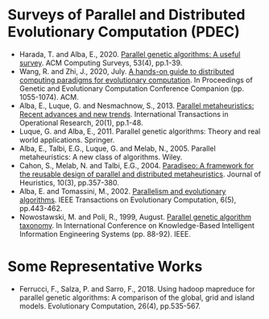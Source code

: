 # Surveys of Parallel and Distributed Evolutionary Computation (PDEC)

* Harada, T. and Alba, E., 2020. [Parallel genetic algorithms: A useful survey](https://dl.acm.org/doi/abs/10.1145/3400031). ACM Computing Surveys, 53(4), pp.1-39.
* Wang, R. and Zhi, J., 2020, July. [A hands-on guide to distributed computing paradigms for evolutionary computation](https://dl.acm.org/doi/abs/10.1145/3377929.3389880). In Proceedings of Genetic and Evolutionary Computation Conference Companion (pp. 1055-1074). ACM.
* Alba, E., Luque, G. and Nesmachnow, S., 2013. [Parallel metaheuristics: Recent advances and new trends](https://onlinelibrary.wiley.com/doi/abs/10.1111/j.1475-3995.2012.00862.x). International Transactions in Operational Research, 20(1), pp.1-48.
* Luque, G. and Alba, E., 2011. Parallel genetic algorithms: Theory and real world applications. Springer.
* Alba, E., Talbi, E.G., Luque, G. and Melab, N., 2005. Parallel metaheuristics: A new class of algorithms. Wiley.
* Cahon, S., Melab, N. and Talbi, E.G., 2004. [Paradiseo: A framework for the reusable design of parallel and distributed metaheuristics](https://link.springer.com/article/10.1023/B:HEUR.0000026900.92269.ec). Journal of Heuristics, 10(3), pp.357-380.
* Alba, E. and Tomassini, M., 2002. [Parallelism and evolutionary algorithms](https://ieeexplore.ieee.org/abstract/document/1041554). IEEE Transactions on Evolutionary Computation, 6(5), pp.443-462.
* Nowostawski, M. and Poli, R., 1999, August. [Parallel genetic algorithm taxonomy](https://ieeexplore.ieee.org/abstract/document/820127). In International Conference on Knowledge-Based Intelligent Information Engineering Systems (pp. 88-92). IEEE.

# Some Representative Works

* Ferrucci, F., Salza, P. and Sarro, F., 2018. Using hadoop mapreduce for parallel genetic algorithms: A comparison of the global, grid and island models. Evolutionary Computation, 26(4), pp.535-567. 
